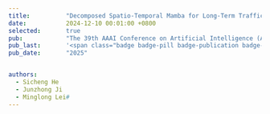 ```yaml
---
title:          "Decomposed Spatio-Temporal Mamba for Long-Term Traffic Prediction"
date:           2024-12-10 00:01:00 +0800
selected:       true
pub:            "The 39th AAAI Conference on Artificial Intelligence (AAAI 2025)"
pub_last:       '<span class="badge badge-pill badge-publication badge-success"></span>'
pub_date:       "2025"


authors:
  - Sicheng He
  - Junzhong Ji
  - Minglong Lei#
---
```

